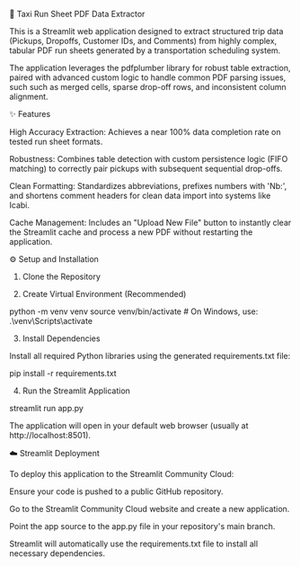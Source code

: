 🚕 Taxi Run Sheet PDF Data Extractor

This is a Streamlit web application designed to extract structured trip data (Pickups, Dropoffs, Customer IDs, and Comments) from highly complex, tabular PDF run sheets generated by a transportation scheduling system.

The application leverages the pdfplumber library for robust table extraction, paired with advanced custom logic to handle common PDF parsing issues, such such as merged cells, sparse drop-off rows, and inconsistent column alignment.

✨ Features

High Accuracy Extraction: Achieves a near 100% data completion rate on tested run sheet formats.

Robustness: Combines table detection with custom persistence logic (FIFO matching) to correctly pair pickups with subsequent sequential drop-offs.

Clean Formatting: Standardizes abbreviations, prefixes numbers with 'Nb:', and shortens comment headers for clean data import into systems like Icabi.

Cache Management: Includes an "Upload New File" button to instantly clear the Streamlit cache and process a new PDF without restarting the application.

⚙️ Setup and Installation

1. Clone the Repository


2. Create Virtual Environment (Recommended)

python -m venv venv
source venv/bin/activate  # On Windows, use: .\venv\Scripts\activate


3. Install Dependencies

Install all required Python libraries using the generated requirements.txt file:

pip install -r requirements.txt


4. Run the Streamlit Application

streamlit run app.py


The application will open in your default web browser (usually at http://localhost:8501).

☁️ Streamlit Deployment

To deploy this application to the Streamlit Community Cloud:

Ensure your code is pushed to a public GitHub repository.

Go to the Streamlit Community Cloud website and create a new application.

Point the app source to the app.py file in your repository's main branch.


Streamlit will automatically use the requirements.txt file to install all necessary dependencies.
